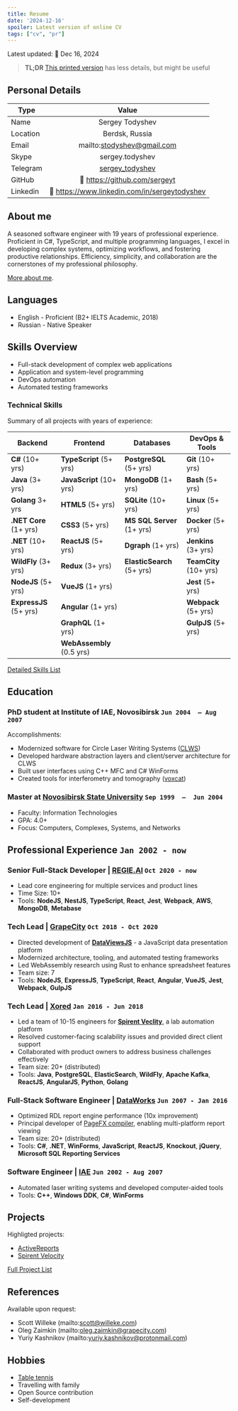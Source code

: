 ```yaml
---
title: Resume
date: '2024-12-16'
spoiler: Latest version of online CV
tags: ["cv", "pr"]
---
```


Latest updated: :calendar: Dec 16, 2024<br>

> **TL;DR** [This printed version](./resume.pdf) has less details, but might be useful

## Personal Details

| Type       | Value                                             |
| ---------- |:-------------------------------------------------:|
| Name       | Sergey Todyshev                                   |
| Location   | Berdsk, Russia                                    |
| Email      | mailto:stodyshev@gmail.com                        |
| Skype      | sergey.todyshev                                   |
| Telegram   | [sergey_todyshev](https://t.me/sergey_todyshev)   |
| GitHub     | :link: https://github.com/sergeyt                 |
| Linkedin   | :link: https://www.linkedin.com/in/sergeytodyshev |

## About me

A seasoned software engineer with 19 years of professional experience. Proficient in C#, TypeScript, and multiple programming languages, I excel in developing complex systems, optimizing workflows, and fostering productive relationships. Efficiency, simplicity, and collaboration are the cornerstones of my professional philosophy.

[More about me](/cover).

## Languages

* English - Proficient (B2+ IELTS Academic, 2018)
* Russian - Native Speaker

## Skills Overview

* Full-stack development of complex web applications
* Application and system-level programming
* DevOps automation
* Automated testing frameworks

### Technical Skills

Summary of all projects with years of experience:

| Backend                | Frontend                  | Databases                  | DevOps & Tools         |
| ---------------------- | ------------------------- | -------------------------- | ---------------------- |
| **C#** (10+ yrs)       | **TypeScript** (5+ yrs)   | **PostgreSQL** (5+ yrs)    | **Git** (10+ yrs)      |
| **Java** (3+ yrs)      | **JavaScript** (10+ yrs)  | **MongoDB** (1+ yrs)       | **Bash** (5+ yrs)      | 
| **Golang** 3+ yrs      | **HTML5** (5+ yrs)        | **SQLite** (10+ yrs)       | **Linux** (5+ yrs)     | 
| **.NET Core** (1+ yrs) | **CSS3** (5+ yrs)         | **MS SQL Server** (1+ yrs) | **Docker** (5+ yrs)    |
| **.NET** (10+ yrs)     | **ReactJS** (5+ yrs)      | **Dgraph** (1+ yrs)        | **Jenkins** (3+ yrs)   |
| **WildFly** (3+ yrs)   | **Redux** (3+ yrs)        | **ElasticSearch** (5+ yrs) | **TeamCity** (10+ yrs) |
| **NodeJS** (5+ yrs)    | **VueJS** (1+ yrs)        |                            | **Jest** (5+ yrs)      |
| **ExpressJS** (5+ yrs) | **Angular** (1+ yrs)      |                            | **Webpack** (5+ yrs)   |
|                        | **GraphQL** (1+ yrs)      |                            | **GulpJS** (5+ yrs)    |
|                        | **WebAssembly** (0.5 yrs) |

[Detailed Skills List](/skills)

## Education

### PhD student at Institute of IAE, Novosibirsk <span class="calendar icon right">`Jun 2004  – Aug 2007`</span>

Accomplishments:
* Modernized software for Circle Laser Writing Systems ([CLWS](/clws))
* Developed hardware abstraction layers and client/server architecture for CLWS
* Built user interfaces using C++ MFC and C# WinForms
* Created tools for interferometry and tomography ([voxcat](/voxcat))

### Master at [Novosibirsk State University](https://www.nsu.ru/) <span class="calendar icon right">`Sep 1999  –  Jun 2004`</span>

* Faculty: Information Technologies
* GPA: 4.0+
* Focus: Computers, Complexes, Systems, and Networks

## Professional Experience <span class="calendar icon right">`Jan 2002 - now`</span>

### Senior Full-Stack Developer | [REGIE.AI](https://regie.ai) <span class="calendar icon right">`Oct 2020 - now`</span>

* Lead core engineering for multiple services and product lines
* Time Size: 10+
* Tools: **NodeJS**, **NestJS**, **TypeScript**, **React**, **Jest**, **Webpack**, **AWS**, **MongoDB**, **Metabase**

### Tech Lead | [GrapeCity](https://grapecity.com/) <span class="calendar icon right">`Oct 2018 - Oct 2020`</span>

* Directed development of [**DataViewsJS**](https://www.grapecity.com/dataviewsjs/) - a JavaScript data presentation platform
* Modernized architecture, tooling, and automated testing frameworks
* Led WebAssembly research using Rust to enhance spreadsheet features
* Team size: 7
* Tools: **NodeJS**, **ExpressJS**, **TypeScript**, **React**, **Angular**, **VueJS**, **Jest**, **Webpack**, **GulpJS**

### Tech Lead | [Xored](http://www.xored.com/) <span class="calendar icon right">`Jan 2016 - Jun 2018`</span>

* Led a team of 10-15 engineers for [**Spirent Veclity**](/velocity), a lab automation platform
* Resolved customer-facing scalability issues and provided direct client support
* Collaborated with product owners to address business challenges effectively
* Team size: 20+ (distributed)
* Tools: **Java**, **PostgreSQL**, **ElasticSearch**, **WildFly**, **Apache Kafka**, **ReactJS**, **AngularJS**, **Python**, **Golang**

### Full-Stack Software Engineer | [DataWorks](http://dataworks.co/) <span class="calendar icon right">`Jun 2007 - Jan 2016`</span>

* Optimized RDL report engine performance (10x improvement)
* Principal developer of [PageFX compiler](https://github.com/GrapeCity/pagefx), enabling multi-platform report viewing
* Team size: 20+ (distributed)
* Tools: **C#**, **.NET**, **WinForms**, **JavaScript**, **ReactJS**, **Knockout**, **jQuery**, **Microsoft SQL Reporting Services**

### Software Engineer | [IAE](https://www.iae.nsk.su/en/) <span class="calendar icon right">`Jun 2002 - Aug 2007`</span>

* Automated laser writing systems and developed computer-aided tools
* Tools: **C++**, **Windows DDK**, **C#**, **WinForms**

## Projects

Highligted projects:
* [ActiveReports](/activereports)
* [Spirent Velocity](/velocity)

[Full Project List](/projects)

## References

Available upon request:
* Scott Willeke (mailto:scott@willeke.com)
* Oleg Zaimkin (mailto:oleg.zaimkin@grapecity.com)
* Yuriy Kashnikov (mailto:yuriy.kashnikov@protonmail.com)

## Hobbies
* [Table tennis](/table-tennis)
* Travelling with family
* Open Source contribution
* Self-development
